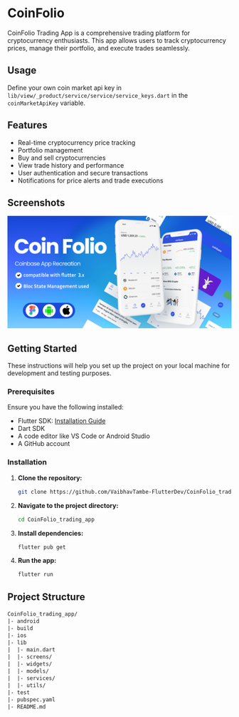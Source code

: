 # CoinFolio

CoinFolio Trading App is a comprehensive trading platform for cryptocurrency enthusiasts. This app allows users to track cryptocurrency prices, manage their portfolio, and execute trades seamlessly.

## Usage
Define your own coin market api key in `lib/view/_product/service/service/service_keys.dart` in the `coinMarketApiKey` variable.

## Features

- Real-time cryptocurrency price tracking
- Portfolio management
- Buy and sell cryptocurrencies
- View trade history and performance
- User authentication and secure transactions
- Notifications for price alerts and trade executions

## Screenshots

![Portfolio Screen](assets/cover.png)

## Getting Started

These instructions will help you set up the project on your local machine for development and testing purposes.

### Prerequisites

Ensure you have the following installed:

- Flutter SDK: [Installation Guide](https://flutter.dev/docs/get-started/install)
- Dart SDK
- A code editor like VS Code or Android Studio
- A GitHub account

### Installation

1. **Clone the repository:**

    ```bash
    git clone https://github.com/VaibhavTambe-FlutterDev/CoinFolio_trading_app.git
    ```

2. **Navigate to the project directory:**

    ```bash
    cd CoinFolio_trading_app
    ```

3. **Install dependencies:**

    ```bash
    flutter pub get
    ```

4. **Run the app:**

    ```bash
    flutter run
    ```

## Project Structure

```plaintext
CoinFolio_trading_app/
|- android
|- build
|- ios
|- lib
|  |- main.dart
|  |- screens/
|  |- widgets/
|  |- models/
|  |- services/
|  |- utils/
|- test
|- pubspec.yaml
|- README.md



